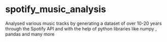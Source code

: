 # spotify_music_analysis
Analysed various music tracks by generating a dataset of over 10-20 years through the Spotify API and with the help of python libraries like numpy , pandas and many more 
